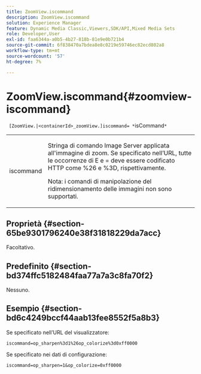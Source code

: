 ```yaml
---
title: ZoomView.iscommand
description: ZoomView.iscommand
solution: Experience Manager
feature: Dynamic Media Classic,Viewers,SDK/API,Mixed Media Sets
role: Developer,User
exl-id: faa6344a-a0b5-4b27-818b-81e9e0b721b4
source-git-commit: 6f838470a7bdea8e8c0219e59746ec82ecd802a8
workflow-type: tm+mt
source-wordcount: '57'
ht-degree: 7%

---
```


# ZoomView.iscommand{#zoomview-iscommand}

` [ZoomView.|<containerId>_zoomView.]iscommand= *`isCommand`*`

<table id="table_06B5F795889E402FB6BCEA4D882E1422"> 
 <tbody> 
  <tr> 
   <td colname="col1"> <p> <span class="codeph"><span class="varname"> iscommand</span></span> </p> </td> 
   <td colname="col2"> <p> Stringa di comando Image Server applicata all'immagine di zoom. Se specificato nell’URL, tutte le occorrenze di <span class="codeph"> E</span> e <span class="codeph"> =</span> deve essere codificato HTTP come <span class="codeph"> %26</span> e <span class="codeph"> %3D</span>, rispettivamente. </p> <p> <p>Nota: i comandi di manipolazione del ridimensionamento delle immagini non sono supportati. </p> </p> </td> 
  </tr> 
 </tbody> 
</table>

## Proprietà {#section-65be9301796240e38f31818229da7acc}

Facoltativo.

## Predefinito {#section-bd374ffc5182484faa77a7a3c8fa70f2}

Nessuno.

## Esempio {#section-bd6c4249bccf44aab13fee8552f5a8b3}

Se specificato nell’URL del visualizzatore:

`iscommand=op_sharpen%3d1%26op_colorize%3d0xff0000`

Se specificato nei dati di configurazione:

`iscommand=op_sharpen=1&op_colorize=0xff0000`
